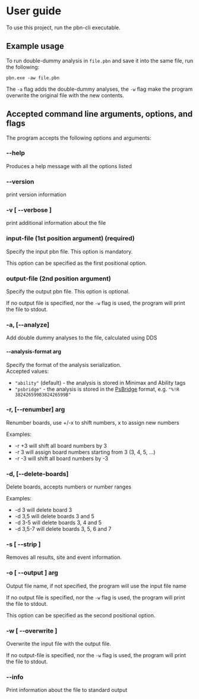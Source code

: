 
# User guide

To use this project, run the pbn-cli executable.

## Example usage

To run double-dummy analysis in `file.pbn` and save it into the same file, run the following:

```
pbn.exe -aw file.pbn
```

The `-a` flag adds the double-dummy analyses, 
the `-w` flag make the program overwrite the original file with the new contents.

## Accepted command line arguments, options, and flags

The program accepts the following options and arguments:

###  --help
Produces a help message with all the options listed

### --version
print version information

### -v [ --verbose ]
print additional information about the file

### input-file (1st position argument) (required)
Specify the input pbn file. This option is mandatory.

This option can be specified as the first positional option.

### output-file (2nd position argument)
Specify the output pbn file. This option is optional.

If no output file is specified, nor the `-w` flag is used, the program will print the file to stdout.

### -a, [--analyze]

Add double dummy analyses to the file, calculated using DDS

#### --analysis-format arg
Specify the format of the analysis serialization.  
Accepted values: 
 - `"ability"` (default) - the analysis is stored in Minimax and Ability tags
 - `"psbridge"` - the analysis is stored in the [PsBridge](http://www5b.biglobe.ne.jp/~psbridge/) format, e.g. `"%!R 382426599B382426599B"`

### -r, [--renumber] arg
Renumber boards, use +/-x to shift numbers, x to assign new numbers

Examples:
- -r +3 will shift all board numbers by 3
- -r 3 will assign board numbers starting from 3 (3, 4, 5, ...)
- -r -3 will shift all board numbers by -3

### -d, [--delete-boards]
Delete boards, accepts numbers or number ranges

Examples:
- -d 3 will delete board 3
- -d 3,5 will delete boards 3 and 5
- -d 3-5 will delete boards 3, 4 and 5
- -d 3,5-7 will delete boards 3, 5, 6 and 7


### -s [ --strip ]
Removes all results, site and event information.

### -o [ --output ] arg
Output file name, if not specified, the
program will use the input file name

If no output file is specified, nor the `-w` flag is used, the program will print the file to stdout.

This option can be specified as the second positional option.

### -w [ --overwrite ]
Overwrite the input file with the output file.

If no output-file is specified, nor the `-w` flag is used, the program will print the file to stdout.

### --info
Print information about the file to standard output

